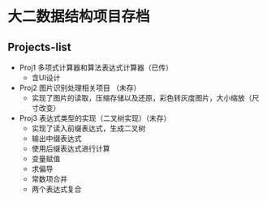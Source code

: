 # 大二数据结构项目存档
## Projects-list
- Proj1 多项式计算器和算法表达式计算器（已传）
  - 含UI设计
- Proj2 图片识别处理相关项目 （未存）
  - 实现了图片的读取，压缩存储以及还原，彩色转灰度图片，大小缩放（尺寸改变）
- Proj3 表达式类型的实现（二叉树实现）（未存）
  - 实现了读入前缀表达式，生成二叉树
  - 输出中缀表达式
  - 使用后缀表达式进行计算
  - 变量赋值
  - 求偏导
  - 常数项合并
  - 两个表达式复合

